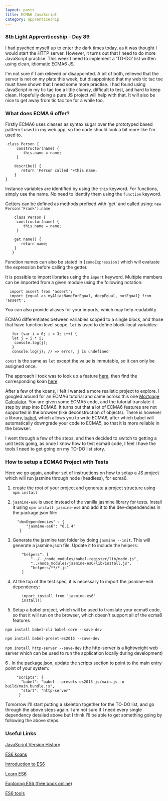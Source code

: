 ```yaml
---
layout: posts
title: ECMA6 JavaScript
category: apprenticeship
---
```

### 8th Light Apprenticeship - Day 89

I had psyched myself up to enter the dark times today, as it was thought I would start the HTTP server. However, it turns out that I need to do more JavaScript practise. This week I need to implement a 'TO-DO' list written using clean, idiomatic ECMA6 JS.

<!--break-->

I'm not sure if I am relieved or disappointed. A bit of both, relieved that the server is not on my plate this week, but disappointed that my web tic tac toe must have shown  that I need some more practise. I had found using JavaScript in my tic tac toe a little clumsy, difficult to test, and hard to keep clean. Hopefully doing a pure JS project will help with that. It will also be nice to get away from tic tac toe for a while too.

### What does ECMA 6 offer?

Firstly ECMA6 uses classes as syntax sugar over the prototyped based pattern I used in my web app, so the code should look a bit more like I'm used to.

     class Person {
         constructor(name) {
            this.name = name;
         }
        
        describe() {
           return 'Person called '+this.name;
        }
    }

Instance variables are identified by using the `this` keyword.  For functions, simply use the name. No need to identify them using the `function` keyword.

Getters can be defined as methods prefixed with 'get' and called using:
 `new Person('Frank').name`
        
        class Person {
         constructor(name) {
            this.name = name;
         }
        
        get name() {
           return name;
        }
       }

Function names can also be stated in `[someExpression]` which will evaluate the expression before calling the getter.


It is  possible to import libraries using the `import` keyword. Multiple members can be imported from a given module using the following notation:

      import assert from 'assert';
      import {equal as myAliasNameForEqual, deepEqual, notEqual} from 'assert';
      
You can also provide aliases for your imports, which may help readability.
      
ECMA6 differentiates between variables scoped to a single block, and those that have function level scope. `let` is used to define block-local variables:

       for (var i = 0; i < 3; i++) {
       let j = i * i;
        console.log(j);
       }
       console.log(j); // => error, j is undefined   
       
`const` is the same as `let` except the value is immutable, so it can only be assigned once. 

The approach I took was to look up a feature [here](http://caspervonb.com/javascript/an-overview-of-javascript-in-2015-ecmascript-6/), then find the corresponding koan [here](http://es6katas.org/)

After a few of the koans, I felt I wanted a more realistic project to explore. I googled around for an ECMA6 tutorial and came across this one [Mortgage Calculator](http://ccoenraets.github.io/es6-tutorial/).  You are given some ECMA5 code, and the tutorial translate it step by step into ECMA6. It turns out that a lot of ECMA6 features are not supported in the browser (like deconstruction of objects). There is however a library, [babel](http://babeljs.io/), which allows you to write ECMA6, after which babel will automatically downgrade your code to ECMA5, so that it is more reliable in the browser.

I went through a few of the steps, and then decided to switch to getting a unit tests going, as once I know how to test ecma6 code, I feel I have the tools I need to get going on my TO-DO list story.

### How to setup a ECMA6 Project with Tests

Here we go again, another set of instructions on how to setup a JS project which will run jasmine through node (headless), for ecma6.

1. create the root of your project and generate a project structure using 
`npm install`
2. `jasmine-es6` is used instead of the vanilla jasmine library for tests. Install it using `npm install jasmine-es6` and add it to the dev-dependencies in the package.json file: 
     
         "devDependencies" : {
             "jasmine-es6": "0.1.4"
          }
3. Generate the jasmine test folder by doing `jasmine --init`. This will generate a jasmine.json file. Update it to include the helpers:

           "helpers": [
               "../../node_modules/babel-register/lib/node.js",
               "../node_modules/jasmine-es6/lib/install.js",
               "helpers/**/*.js"
           ]

4. At the top of the test spec, it is  necessary to import the jasmine-es6 dependency:
    
           import install from 'jasmine-es6'
           install()
5. Setup a babel project, which will be used to translate your ecma6 code, so that it will run on the browser, which doesn't support all of the ecma6 features

 `npm install babel-cli babel-core --save-dev`       
 
`npm install babel-preset-es2015 --save-dev` 

`npm install http-server --save-dev` (the http-server is a lightweight web server which can be used to run the application locally during development)

6 . In the package.json, update the scripts section to point to the main entry point of your system:

         "scripts": {
           "babel": "babel --presets es2015 js/main.js -o build/main.bundle.js",
           "start": "http-server"
          }


Tomorrow I'll start putting a skeleton together for the TO-DO list, and go through the above steps again. I am not sure if I need every single dependency detailed above but I think I'll be able to get something going by following the above steps.

### Useful Links

[JavaScript Version History](http://benmccormick.org/2015/09/14/es5-es6-es2016-es-next-whats-going-on-with-javascript-versioning/)

[ES6 koans](http://es6katas.org/)

[Introduction to ES6](https://babeljs.io/docs/learn-es2015/)

[Learn ES6](https://github.com/lukehoban/es6features#readme)

[Exploring ES6 (free book online)](http://exploringjs.com/es6/)

[ES6 tools](https://github.com/addyosmani/es6-tools)